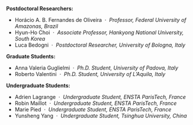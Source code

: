**Postdoctoral Researchers:**

- Horácio A. B. Fernandes de Oliveira  ·  *Professor, Federal University of Amazonas, Brazil*
- Hyun-Ho Choi  ·  *Associate Professor, Hankyong National University, South Korea*
- Luca Bedogni  ·  *Postdoctoral Researcher, University of Bologna, Italy*

**Graduate Students:**

- Anna Valeria Guglielmi  ·  *Ph.D. Student, University of Padova, Italy*
- Roberto Valentini  ·  *Ph.D. Student, University of L’Aquila, Italy*

**Undergraduate Students:**

- Adrien Lagrange  ·  *Undergraduate Student, ENSTA ParisTech, France*
- Robin Maillot  ·  *Undergraduate Student, ENSTA ParisTech, France*
- Marie Pied  ·  *Undergraduate Student, ENSTA ParisTech, France*
- Yunsheng Yang  ·  *Undergraduate Student, Tsinghua University, China*
